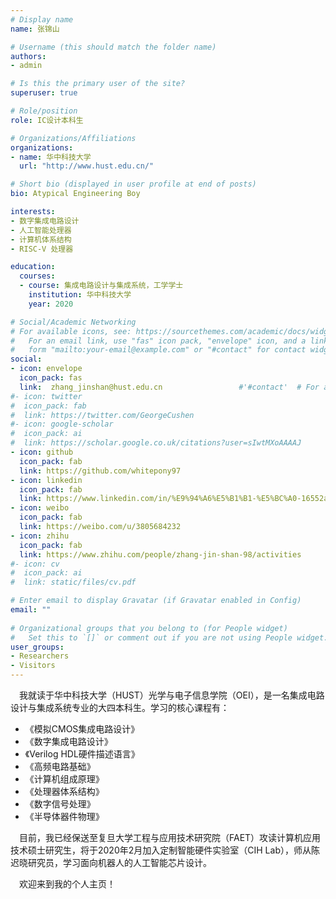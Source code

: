 ```yaml
---
# Display name
name: 张锦山

# Username (this should match the folder name)
authors:
- admin

# Is this the primary user of the site?
superuser: true

# Role/position
role: IC设计本科生

# Organizations/Affiliations
organizations:
- name: 华中科技大学
  url: "http://www.hust.edu.cn/"

# Short bio (displayed in user profile at end of posts)
bio: Atypical Engineering Boy

interests:
- 数字集成电路设计
- 人工智能处理器
- 计算机体系结构
- RISC-V 处理器

education:
  courses:
  - course: 集成电路设计与集成系统，工学学士
    institution: 华中科技大学
    year: 2020

# Social/Academic Networking
# For available icons, see: https://sourcethemes.com/academic/docs/widgets/#icons
#   For an email link, use "fas" icon pack, "envelope" icon, and a link in the
#   form "mailto:your-email@example.com" or "#contact" for contact widget.
social:
- icon: envelope
  icon_pack: fas
  link:  zhang_jinshan@hust.edu.cn                 #'#contact'  # For a direct email link, use "mailto:test@example.org".
#- icon: twitter
#  icon_pack: fab
#  link: https://twitter.com/GeorgeCushen
#- icon: google-scholar
#  icon_pack: ai
#  link: https://scholar.google.co.uk/citations?user=sIwtMXoAAAAJ
- icon: github
  icon_pack: fab
  link: https://github.com/whitepony97 
- icon: linkedin
  icon_pack: fab
  link: https://www.linkedin.com/in/%E9%94%A6%E5%B1%B1-%E5%BC%A0-16552a18b/
- icon: weibo
  icon_pack: fab
  link: https://weibo.com/u/3805684232
- icon: zhihu
  icon_pack: fab
  link: https://www.zhihu.com/people/zhang-jin-shan-98/activities
#- icon: cv
#  icon_pack: ai
#  link: static/files/cv.pdf

# Enter email to display Gravatar (if Gravatar enabled in Config)
email: ""
  
# Organizational groups that you belong to (for People widget)
#   Set this to `[]` or comment out if you are not using People widget.  
user_groups:
- Researchers
- Visitors
---
```


&emsp;我就读于华中科技大学（HUST）光学与电子信息学院（OEI），是一名集成电路设计与集成系统专业的大四本科生。学习的核心课程有：

- 《模拟CMOS集成电路设计》
- 《数字集成电路设计》
- 《Verilog HDL硬件描述语言》
- 《高频电路基础》
- 《计算机组成原理》
- 《处理器体系结构》
- 《数字信号处理》
- 《半导体器件物理》

&emsp;目前，我已经保送至复旦大学工程与应用技术研究院（FAET）攻读计算机应用技术硕士研究生，将于2020年2月加入定制智能硬件实验室（CIH Lab），师从陈迟晓研究员，学习面向机器人的人工智能芯片设计。

&emsp;欢迎来到我的个人主页！
